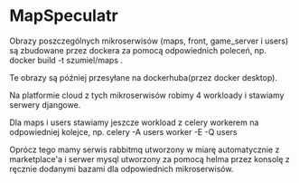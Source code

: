 # MapSpeculatr
Obrazy poszczególnych mikroserwisów (maps, front, game_server i users) są zbudowane przez dockera za pomocą odpowiednich poleceń, np. docker build -t szumiel/maps .

Te obrazy są później przesyłane na dockerhuba(przez docker desktop).

Na platformie cloud z tych mikroserwisów robimy 4 workloady i stawiamy serwery djangowe.

Dla maps i users stawiamy jeszcze workload z celery workerem na odpowiedniej kolejce, np. celery -A users worker -E -Q users

Oprócz tego mamy serwis rabbitmq utworzony w miarę automatycznie z marketplace'a i serwer mysql utworzony za pomocą helma przez konsolę z ręcznie dodanymi bazami dla odpowiednich mikroserwisów.
